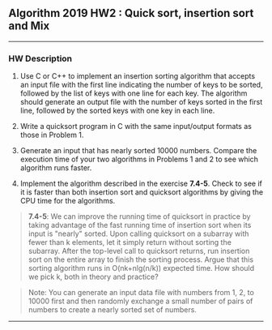 ## Algorithm 2019 HW2 : Quick sort, insertion sort and Mix

------

### HW Description

1. Use C or C++ to implement an insertion sorting algorithm that accepts an input file with the first line indicating the number of keys to be sorted, followed by the list of keys with one line for each key. The algorithm should generate an output file with the number of keys sorted in the first line, followed by the sorted keys with one key in each line.

2. Write a quicksort program in C with the same input/output formats as those in Problem 1.

3. Generate an input that has nearly sorted 10000 numbers. Compare the execution time of your two algorithms in Problems 1 and 2 to see which algorithm runs faster.
4. Implement the algorithm described in the exercise **7.4-5**. Check to see if it is faster than both insertion sort and quicksort algorithms by giving the CPU time for the algorithms.
> **7.4-5**: We can improve the running time of quicksort in practice by taking advantage of the fast running time of insertion sort when its input is "nearly" sorted. Upon calling quicksort on a subarray with fewer than k elements, let it simply return without sorting the subarray. After the top-level call to quicksort returns, run insertion sort on the entire array to finish the sorting process. Argue that this sorting algorithm runs in O(nk+nlg(n/k)) expected time. How should we pick k, both in theory and practice?

> Note: You can generate an input data file with numbers from 1, 2, to 10000 first and then randomly exchange a small number of pairs of numbers to create a nearly sorted set of numbers. 


------
